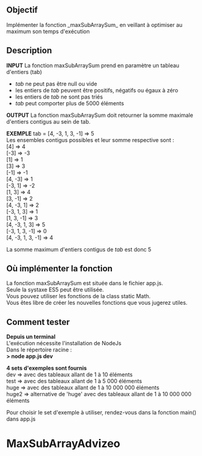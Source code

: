 <h2>Objectif</h2>
Implémenter la fonction _maxSubArraySum_ en veillant à optimiser au maximum son temps d'exécution
<h2>Description</h2>

**INPUT** La fonction maxSubArraySum prend en paramètre un tableau d'entiers (tab)<br>
<ul>
<li><em>tab</em> ne peut pas être null ou vide</li>
<li>les entiers de <em>tab</em> peuvent être positifs, négatifs ou égaux à zéro</li>
<li>les entiers de <em>tab</em> ne sont pas triés</li>
<li><em>tab</em> peut comporter plus de 5000 éléments</li>
</ul>

**OUTPUT** La fonction maxSubArraySum doit retourner la somme maximale d'entiers contigus au sein de tab.

**EXEMPLE**
tab = [4, -3, 1, 3, -1] => 5
<br>Les ensembles contigus possibles et leur somme respective sont :
<br>[4] => 4
<br>[-3] => -3
<br>[1] => 1
<br>[3] => 3
<br>[-1] => -1
<br>[4, -3] => 1
<br>[-3, 1] => -2
<br>[1, 3] => 4
<br>[3, -1] => 2
<br>[4, -3, 1] => 2
<br>[-3, 1, 3] => 1
<br>[1, 3, -1] => 3
<br>[4, -3, 1, 3] => 5
<br>[-3, 1, 3, -1] => 0
<br>[4, -3, 1, 3, -1] => 4

La somme maximum d'entiers contigus de <em>tab</em> est donc 5
<h2>Où implémenter la fonction</h2>
La fonction maxSubArraySum est située dans le fichier app.js.
<br>Seule la systaxe ES5 peut être utilisée.
<br>Vous pouvez utiliser les fonctions de la class static Math.
<br>Vous êtes libre de créer les nouvelles fonctions que vous jugerez utiles.
<h2>Comment tester</h2>

**Depuis un terminal**
<br>L'exécution nécessite l'installation de NodeJs
<br>Dans le répertoire racine :
<br>**> node app.js dev**

**4 sets d'exemples sont fournis**
<br>dev => avec des tableaux allant de 1 à 10 éléments
<br>test => avec des tableaux allant de 1 à 5 000 éléments
<br>huge => avec des tableaux allant de 1 à 10 000 000 éléments
<br>huge2 => alternative de 'huge' avec des tableaux allant de 1 à 10 000 000 éléments

Pour choisir le set d'exemple à utiliser, rendez-vous dans la fonction main() dans app.js
# MaxSubArrayAdvizeo

